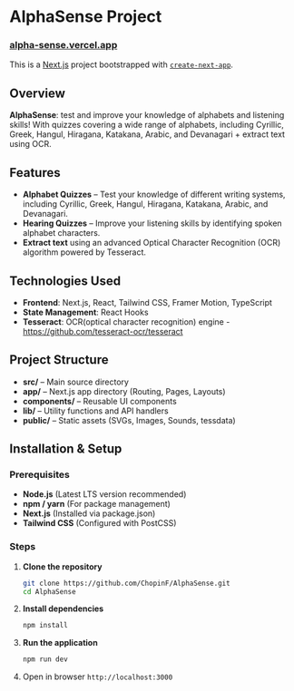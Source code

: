 # AlphaSense Project

### [alpha-sense.vercel.app](https://alpha-sense.vercel.app/)

This is a [Next.js](https://nextjs.org) project bootstrapped with [`create-next-app`](https://nextjs.org/docs/app/api-reference/cli/create-next-app).

## Overview

**AlphaSense**: test and improve your knowledge of alphabets and listening skills! With quizzes covering a wide range of alphabets, including Cyrillic, Greek, Hangul, Hiragana, Katakana, Arabic, and Devanagari + extract text using OCR.

## Features

- **Alphabet Quizzes** – Test your knowledge of different writing systems, including Cyrillic, Greek, Hangul, Hiragana, Katakana, Arabic, and Devanagari.
- **Hearing Quizzes** – Improve your listening skills by identifying spoken alphabet characters.
- **Extract text** using an advanced Optical Character Recognition (OCR) algorithm powered by Tesseract.

## Technologies Used

- **Frontend**: Next.js, React, Tailwind CSS, Framer Motion, TypeScript
- **State Management**: React Hooks
- **Tesseract**: OCR(optical character recognition) engine - <https://github.com/tesseract-ocr/tesseract>

## Project Structure

- **src/** – Main source directory
- **app/** – Next.js app directory (Routing, Pages, Layouts)
- **components/** – Reusable UI components
- **lib/** – Utility functions and API handlers
- **public/** – Static assets (SVGs, Images, Sounds, tessdata)

## Installation & Setup

### Prerequisites

- **Node.js** (Latest LTS version recommended)
- **npm / yarn** (For package management)
- **Next.js** (Installed via package.json)
- **Tailwind CSS** (Configured with PostCSS)

### Steps

1. **Clone the repository**

   ```sh
   git clone https://github.com/ChopinF/AlphaSense.git
   cd AlphaSense
   ```

2. **Install dependencies**

    ```sh
    npm install
    ```

3. **Run the application**

    ```sh
    npm run dev
    ```

4. Open in browser
    ```http://localhost:3000```
